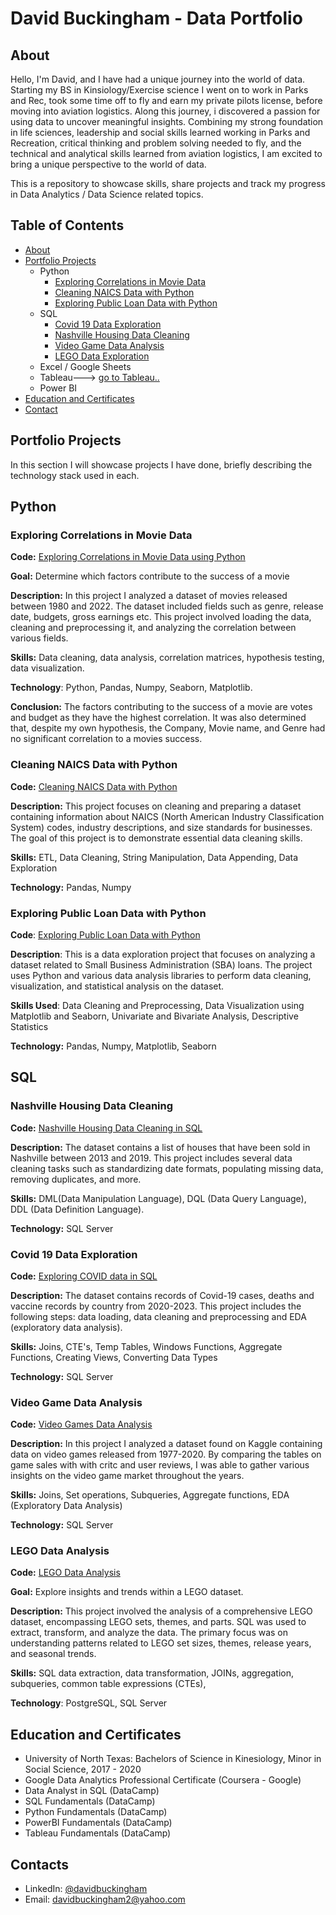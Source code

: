 # David Buckingham - Data Portfolio
## About <a name="about"></a>
Hello, I'm David, and I have had a unique journey into the world of data. Starting my BS in Kinsiology/Exercise science I went on to work in Parks and Rec, took some time off to fly and earn my private pilots license, before moving into aviation logistics.  Along this journey, i discovered a passion for using data to uncover meaningful insights.  Combining my strong foundation in life sciences, leadership and social skills learned working in Parks and Recreation, critical thinking and problem solving needed to fly, and the technical and analytical skills learned from aviation logistics, I am excited to bring a unique perspective to the world of data.

This is a repository to showcase skills, share projects and track my progress in Data Analytics / Data Science related topics.

## Table of Contents
- [About](#about)
- [Portfolio Projects](#portfolio-projects)
  - Python
    - [Exploring Correlations in Movie Data](#python-movie-analysis)
    - [Cleaning NAICS Data with Python](#NAICS-data-cleaning)
    - [Exploring Public Loan Data with Python](#Exploring-Public-Loan-Data-with-Python)
  - SQL
    - [Covid 19 Data Exploration](#covid-data-exploration)
    - [Nashville Housing Data Cleaning](#nashville-housing-data-cleaning)
    - [Video Game Data Analysis](#video-game-analysis)
    - [LEGO Data Exploration](#lego-data-analysis)
  - Excel / Google Sheets
  - Tableau---> [go to Tableau..](https://public.tableau.com/app/profile/david.buckingham)
  - Power BI
- [Education and Certificates](#education)
- [Contact](#contacts)

## Portfolio Projects <a name="portfolio-projects"></a>
In this section I will showcase projects I have done, briefly describing the technology stack used in each.

## Python
### Exploring Correlations in Movie Data <a name="python-movie-analysis"></a>
**Code:** [Exploring Correlations in Movie Data using Python](https://github.com/davidbuckingham2/Python-movie-data-analysis/blob/main/Analyzing%20movie%20data%20in%20python.ipynb)

**Goal:** Determine which factors contribute to the success of a movie

**Description:** In this project I analyzed a dataset of movies released between 1980 and 2022.  The dataset included fields such as genre, release date, budgets, gross earnings etc.  This project involved loading the data, cleaning and preprocessing it, and analyzing the correlation between various fields.

**Skills:** Data cleaning, data analysis, correlation matrices, hypothesis testing, data visualization.

**Technology**: Python, Pandas, Numpy, Seaborn, Matplotlib.

**Conclusion:** The factors contributing to the success of a movie are votes and budget as they have the highest correlation. It was also determined that, despite my own hypothesis, the Company, Movie name, and Genre had no significant correlation to a movies success.

### Cleaning NAICS Data with Python <a name="NAICS-data-cleaning"></a>
**Code:** [Cleaning NAICS Data with Python](https://github.com/davidbuckingham2/Python-Data-Cleaning-with-Table-of-Size-Standards/blob/main/'Table%20of%20Size%20Standards'%20Data%20Cleaning.ipynb)

**Description:** This project focuses on cleaning and preparing a dataset containing information about NAICS (North American Industry Classification System) codes, industry descriptions, and size standards for businesses. The goal of this project is to demonstrate essential data cleaning skills.

**Skills:** ETL, Data Cleaning, String Manipulation, Data Appending, Data Exploration

**Technology:** Pandas, Numpy

### Exploring Public Loan Data with Python <a name="Exploring-Public-Loan-Data-with-Python"></a>
 **Code**: [Exploring Public Loan Data with Python](https://github.com/davidbuckingham2/Exploring-Public-Loan-Data-with-Python/blob/main/Exploring%20Public%20Loan%20Data%20with%20Python.ipynb)
 
 **Description**: This is a data exploration project that focuses on analyzing a dataset related to Small Business Administration (SBA) loans. The project uses Python and various data analysis libraries to perform data cleaning, visualization, and statistical analysis on the dataset.
  
 **Skills Used**: Data Cleaning and Preprocessing, Data Visualization using Matplotlib and Seaborn, Univariate and Bivariate Analysis, Descriptive Statistics
  
**Technology:** Pandas, Numpy, Matplotlib, Seaborn

## SQL
### Nashville Housing Data Cleaning <a name="nashville-housing-data-cleaning"></a>
**Code:** [Nashville Housing Data Cleaning in SQL](https://github.com/davidbuckingham2/Cleaning-Nashville-Housing-data)

**Description:** The dataset contains a list of houses that have been sold in Nashville between 2013 and 2019. This project includes several data cleaning tasks such as standardizing date formats, populating missing data, removing duplicates, and more.

**Skills:** DML(Data Manipulation Language), DQL (Data Query Language), DDL (Data Definition Language).

**Technology:** SQL Server

### Covid 19 Data Exploration <a name="covid-data-exploration"></a>
**Code:** [Exploring COVID data in SQL](https://github.com/davidbuckingham2/Covid-Data-Exploration/blob/main/SQL_covid_exploration.sql)

**Description:** The dataset contains records of Covid-19 cases, deaths and vaccine records by country from 2020-2023. This project includes the following steps: data loading, data cleaning and preprocessing and EDA (exploratory data analysis).

**Skills:** Joins, CTE's, Temp Tables, Windows Functions, Aggregate Functions, Creating Views, Converting Data Types

**Technology:** SQL Server

### Video Game Data Analysis <a name="video-game-analysis"></a>

**Code:** [Video Games Data Analysis](https://github.com/davidbuckingham2/SQL-Video-Game-Analysis/tree/main)

**Description:** In this project I analyzed a dataset found on Kaggle containing data on video games released from 1977-2020.  By comparing the tables on game sales with with critc and user reviews, I was able to gather various insights on the video game market throughout the years.

**Skills:** Joins, Set operations, Subqueries, Aggregate functions, EDA (Exploratory Data Analysis)

**Technology:** SQL Server

### LEGO Data Analysis <a name="lego-data-analysis"></a>
**Code:** [LEGO Data Analysis](https://github.com/davidbuckingham2/Lego-Data-SQL-Analysis)

**Goal:** Explore insights and trends within a LEGO dataset.

**Description:** This project involved the analysis of a comprehensive LEGO dataset, encompassing LEGO sets, themes, and parts. SQL was used to extract, transform, and analyze the data. The primary focus was on understanding patterns related to LEGO set sizes, themes, release years, and seasonal trends.

**Skills:** SQL data extraction, data transformation, JOINs, aggregation, subqueries, common table expressions (CTEs), 

**Technology**: PostgreSQL, SQL Server

## Education and Certificates <a name="education"></a>

* University of North Texas:  Bachelors of Science in Kinesiology, Minor in Social Science, 2017 - 2020
* Google Data Analytics Professional Certificate (Coursera - Google)
* Data Analyst in SQL (DataCamp)
* SQL Fundamentals (DataCamp)
* Python Fundamentals (DataCamp)
* PowerBI Fundamentals (DataCamp)
* Tableau Fundamentals (DataCamp)

## Contacts <a name="contacts"></a>
* LinkedIn: [@davidbuckingham](https://www.linkedin.com/in/david-buckingham-a9a35a253/)
* Email: davidbuckingham2@yahoo.com


